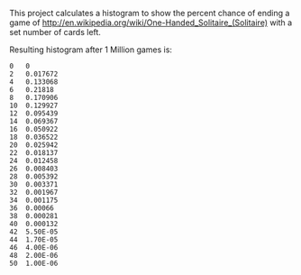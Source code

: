 This project calculates a histogram to show the percent chance of ending a game of http://en.wikipedia.org/wiki/One-Handed_Solitaire_(Solitaire) with a set number of cards left.

Resulting histogram after 1 Million games is:

    0	0
    2	0.017672
    4	0.133068
    6	0.21818
    8	0.170906
    10	0.129927
    12	0.095439
    14	0.069367
    16	0.050922
    18	0.036522
    20	0.025942
    22	0.018137
    24	0.012458
    26	0.008403
    28	0.005392
    30	0.003371
    32	0.001967
    34	0.001175
    36	0.00066
    38	0.000281
    40	0.000132
    42	5.50E-05
    44	1.70E-05
    46	4.00E-06
    48	2.00E-06
    50	1.00E-06
